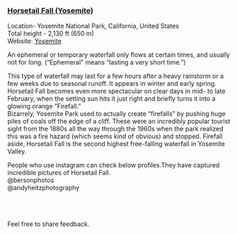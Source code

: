 ### [Horsetail Fall (Yosemite)](https://Prayuja-Teli.github.io/Blog/YosemitesHorsetailFall)<br/>

Location- Yosemite National Park, California, United States<br/>
Total height - 2,130 ft (650 m)<br/>
Website: [Yosemite](https://www.yosemite.com/a-guide-to-yosemites-natural-firefall-horsetail-fall/)<br/>

An ephemeral or temporary waterfall only flows at certain times, and usually not for long. (“Ephemeral” means “lasting a very short time.”)<br/>

This type of waterfall may last for a few hours after a heavy rainstorm or a few weeks due to seasonal runoff. It appears in winter and early spring.<br/>
Horsetail Fall becomes even more spectacular on clear days in mid- to late February, when the setting sun hits it just right and briefly turns it into a glowing orange “Firefall.”<br/>
Bizarrely, Yosemite Park used to actually create “firefalls” by pushing huge piles of coals off the edge of a cliff. These were an incredibly popular tourist sight from the 1880s all the way through the 1960s when the park realized this was a fire hazard (which seems kind of obvious) and stopped. Firefall aside, Horsetail Fall is the second highest free-falling waterfall in Yosemite Valley.<br/>

People who use instagram can check below profiles.They have captured incredible pictures of Horsetail Fall.<br/>
@bersonphotos<br/> @andyheitzphotography<br/><br/><br/><br/>


Feel free to share feedback.
